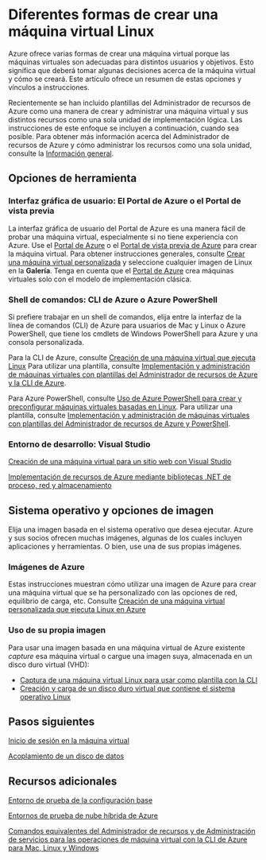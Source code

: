<properties
	pageTitle="Diferentes formas de crear una máquina virtual Linux | Microsoft Azure"
	description="Enumera las distintas formas de crear una máquina virtual Linux en Azure y proporciona vínculos a instrucciones adicionales."
	services="virtual-machines"
	documentationCenter=""
	authors="dsk-2015"
	manager="timlt"
	editor=""
	tags="azure-service-management,azure-resource-manager"/>

<tags
	ms.service="virtual-machines"
	ms.devlang="na"
	ms.topic="article"
	ms.tgt_pltfrm="vm-linux"
	ms.workload="infrastructure-services"
	ms.date="08/12/2015"
	ms.author="dkshir"/>

# Diferentes formas de crear una máquina virtual Linux

Azure ofrece varias formas de crear una máquina virtual porque las máquinas virtuales son adecuadas para distintos usuarios y objetivos. Esto significa que deberá tomar algunas decisiones acerca de la máquina virtual y cómo se creará. Este artículo ofrece un resumen de estas opciones y vínculos a instrucciones.

Recientemente se han incluido plantillas del Administrador de recursos de Azure como una manera de crear y administrar una máquina virtual y sus distintos recursos como una sola unidad de implementación lógica. Las instrucciones de este enfoque se incluyen a continuación, cuando sea posible. Para obtener más información acerca del Administrador de recursos de Azure y cómo administrar los recursos como una sola unidad, consulte la [Información general][].

## Opciones de herramienta

### Interfaz gráfica de usuario: El Portal de Azure o el Portal de vista previa

La interfaz gráfica de usuario del Portal de Azure es una manera fácil de probar una máquina virtual, especialmente si no tiene experiencia con Azure. Use el [Portal de Azure](http://manage.windowsazure.com) o el [Portal de vista previa de Azure](http://portal.azure.com) para crear la máquina virtual. Para obtener instrucciones generales, consulte [Crear una máquina virtual personalizada][] y seleccione cualquier imagen de Linux en la **Galería**. Tenga en cuenta que el [Portal de Azure](http://manage.windowsazure.com) crea máquinas virtuales solo con el modelo de implementación clásica.

### Shell de comandos: CLI de Azure o Azure PowerShell

Si prefiere trabajar en un shell de comandos, elija entre la interfaz de la línea de comandos (CLI) de Azure para usuarios de Mac y Linux o Azure PowerShell, que tiene los cmdlets de Windows PowerShell para Azure y una consola personalizada.

Para la CLI de Azure, consulte [Creación de una máquina virtual que ejecuta Linux][] Para utilizar una plantilla, consulte [Implementación y administración de máquinas virtuales con plantillas del Administrador de recursos de Azure y la CLI de Azure][].

Para Azure PowerShell, consulte [Uso de Azure PowerShell para crear y preconfigurar máquinas virtuales basadas en Linux][]. Para utilizar una plantilla, consulte [Implementación y administración de máquinas virtuales con plantillas del Administrador de recursos de Azure y PowerShell][].

### Entorno de desarrollo: Visual Studio

[Creación de una máquina virtual para un sitio web con Visual Studio][]

[Implementación de recursos de Azure mediante bibliotecas .NET de proceso, red y almacenamiento][]

## Sistema operativo y opciones de imagen

Elija una imagen basada en el sistema operativo que desea ejecutar. Azure y sus socios ofrecen muchas imágenes, algunas de los cuales incluyen aplicaciones y herramientas. O bien, use una de sus propias imágenes.

### Imágenes de Azure

Estas instrucciones muestran cómo utilizar una imagen de Azure para crear una máquina virtual que se ha personalizado con las opciones de red, equilibrio de carga, etc. Consulte [Creación de una máquina virtual personalizada que ejecuta Linux en Azure][]

### Uso de su propia imagen

Para usar una imagen basada en una máquina virtual de Azure existente *capture* esa máquina virtual o cargue una imagen suya, almacenada en un disco duro virtual (VHD):

- [Captura de una máquina virtual Linux para usar como plantilla con la CLI][]
- [Creación y carga de un disco duro virtual que contiene el sistema operativo Linux][]

## Pasos siguientes

[Inicio de sesión en la máquina virtual][]

[Acoplamiento de un disco de datos][]

## Recursos adicionales

[Entorno de prueba de la configuración base][]

[Entornos de prueba de nube híbrida de Azure][]

[Comandos equivalentes del Administrador de recursos y de Administración de servicios para las operaciones de máquina virtual con la CLI de Azure para Mac, Linux y Windows][]

<!-- LINKS -->
[Información general]: ../resource-group-overview.md

[Create a Virtual Machine Running Windows]: virtual-machines-windows-tutorial.md
[Create a Virtual Machine Running Linux]: virtual-machines-linux-tutorial.md

[Comandos equivalentes del Administrador de recursos y de Administración de servicios para las operaciones de máquina virtual con la CLI de Azure para Mac, Linux y Windows]: xplat-cli-azure-manage-vm-asm-arm.md
[Implementación y administración de máquinas virtuales con plantillas del Administrador de recursos de Azure y la CLI de Azure]: virtual-machines-deploy-rmtemplates-azure-cli.md
[Implementación y administración de máquinas virtuales con plantillas del Administrador de recursos de Azure y PowerShell]: virtual-machines-deploy-rmtemplates-powershell.md
[Uso de Azure PowerShell para crear y preconfigurar máquinas virtuales basadas en Linux]: virtual-machines-ps-create-preconfigure-linux-vms.md

[Creación de una máquina virtual personalizada que ejecuta Linux en Azure]: virtual-machines-linux-create-custom.md
[Captura de una máquina virtual Linux para usar como plantilla con la CLI]: virtual-machines-linux-capture-image.md

[Creación y carga de un disco duro virtual que contiene el sistema operativo Linux]: virtual-machines-linux-create-upload-vhd.md

[Creación de una máquina virtual para un sitio web con Visual Studio]: virtual-machines-dotnet-create-visual-studio-powershell.md
[Implementación de recursos de Azure mediante bibliotecas .NET de proceso, red y almacenamiento]: virtual-machines-arm-deployment.md

[Inicio de sesión en la máquina virtual]: virtual-machines-linux-how-to-log-on.md

[Acoplamiento de un disco de datos]: virtual-machines-linux-how-to-attach-disk.md

[Entorno de prueba de la configuración base]: virtual-machines-base-configuration-test-environment.md
[Entornos de prueba de nube híbrida de Azure]: virtual-machines-hybrid-cloud-test-environments.md

[Creación de una máquina virtual que ejecuta Linux]: virtual-machines-linux-tutorial.md
[Crear una máquina virtual personalizada]: virtual-machines-create-custom.md

<!---HONumber=Sept15_HO4-->